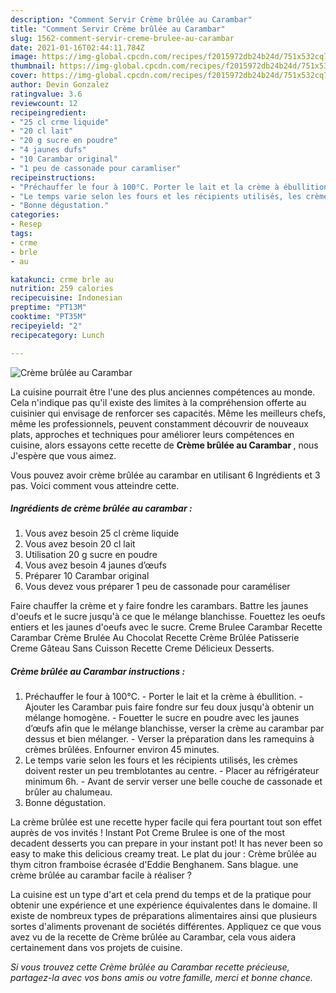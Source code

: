 ```yaml
---
description: "Comment Servir Crème brûlée au Carambar"
title: "Comment Servir Crème brûlée au Carambar"
slug: 1562-comment-servir-creme-brulee-au-carambar
date: 2021-01-16T02:44:11.784Z
image: https://img-global.cpcdn.com/recipes/f2015972db24b24d/751x532cq70/creme-brulee-au-carambar-photo-principale-de-la-recette.jpg
thumbnail: https://img-global.cpcdn.com/recipes/f2015972db24b24d/751x532cq70/creme-brulee-au-carambar-photo-principale-de-la-recette.jpg
cover: https://img-global.cpcdn.com/recipes/f2015972db24b24d/751x532cq70/creme-brulee-au-carambar-photo-principale-de-la-recette.jpg
author: Devin Gonzalez
ratingvalue: 3.6
reviewcount: 12
recipeingredient:
- "25 cl crme liquide"
- "20 cl lait"
- "20 g sucre en poudre"
- "4 jaunes dufs"
- "10 Carambar original"
- "1 peu de cassonade pour caramliser"
recipeinstructions:
- "Préchauffer le four à 100°C. Porter le lait et la crème à ébullition.  Ajouter les Carambar puis faire fondre sur feu doux jusqu&#39;à obtenir un mélange homogène. Fouetter le sucre en poudre avec les jaunes d’œufs afin que le mélange blanchisse, verser la crème au carambar par dessus et bien mélanger. Verser la préparation dans les ramequins à crèmes brûlées. Enfourner environ 45 minutes."
- "Le temps varie selon les fours et les récipients utilisés, les crèmes doivent rester un peu tremblotantes au centre. Placer au réfrigérateur minimum 6h. Avant de servir verser une belle couche de cassonade et brûler au chalumeau."
- "Bonne dégustation."
categories:
- Resep
tags:
- crme
- brle
- au

katakunci: crme brle au 
nutrition: 259 calories
recipecuisine: Indonesian
preptime: "PT13M"
cooktime: "PT35M"
recipeyield: "2"
recipecategory: Lunch

---
```



![Crème brûlée au Carambar](https://img-global.cpcdn.com/recipes/f2015972db24b24d/751x532cq70/creme-brulee-au-carambar-photo-principale-de-la-recette.jpg)

La cuisine pourrait être l'une des plus anciennes compétences au monde. Cela n'indique pas qu'il existe des limites à la compréhension offerte au cuisinier qui envisage de renforcer ses capacités. Même les meilleurs chefs, même les professionnels, peuvent constamment découvrir de nouveaux plats, approches et techniques pour améliorer leurs compétences en cuisine, alors essayons cette recette de <strong> Crème brûlée au Carambar </strong>, nous J'espère que vous aimez.

<!--inarticleads1-->

Vous pouvez avoir crème brûlée au carambar en utilisant 6 Ingrédients et 3 pas. Voici comment vous atteindre cette.

##### Ingrédients de crème brûlée au carambar :

1. Vous avez besoin 25 cl crème liquide
1. Vous avez besoin 20 cl lait
1. Utilisation 20 g sucre en poudre
1. Vous avez besoin 4 jaunes d’œufs
1. Préparer 10 Carambar original
1. Vous devez vous préparer 1 peu de cassonade pour caraméliser


Faire chauffer la crème et y faire fondre les carambars. Battre les jaunes d&#39;oeufs et le sucre jusqu&#39;à ce que le mélange blanchisse. Fouettez les oeufs entiers et les jaunes d&#39;oeufs avec le sucre. Creme Brulee Carambar Recette Carambar Crème Brulée Au Chocolat Recette Crème Brûlée Patisserie Creme Gâteau Sans Cuisson Recette Creme Délicieux Desserts. 

<!--inarticleads2-->

##### Crème brûlée au Carambar instructions :

1. Préchauffer le four à 100°C. - Porter le lait et la crème à ébullition.  - Ajouter les Carambar puis faire fondre sur feu doux jusqu&#39;à obtenir un mélange homogène. - Fouetter le sucre en poudre avec les jaunes d’œufs afin que le mélange blanchisse, verser la crème au carambar par dessus et bien mélanger. - Verser la préparation dans les ramequins à crèmes brûlées. Enfourner environ 45 minutes.
1. Le temps varie selon les fours et les récipients utilisés, les crèmes doivent rester un peu tremblotantes au centre. - Placer au réfrigérateur minimum 6h. - Avant de servir verser une belle couche de cassonade et brûler au chalumeau.
1. Bonne dégustation.


La crème brûlée est une recette hyper facile qui fera pourtant tout son effet auprès de vos invités ! Instant Pot Creme Brulee is one of the most decadent desserts you can prepare in your instant pot! It has never been so easy to make this delicious creamy treat. Le plat du jour : Crème brûlée au thym citron framboise écrasée d&#39;Eddie Benghanem. Sans blague. une crème brûlée au carambar facile à réaliser ? 

<!--inarticleads1-->

<p>
La cuisine est un type d'art et cela prend du temps et de la pratique pour obtenir une expérience et une expérience équivalentes dans le domaine. Il existe de nombreux types de préparations alimentaires ainsi que plusieurs sortes d'aliments provenant de sociétés différentes. Appliquez ce que vous avez vu de la recette de Crème brûlée au Carambar, cela vous aidera certainement dans vos projets de cuisine.
</p>

<p>
<i>Si vous trouvez cette Crème brûlée au Carambar recette précieuse, partagez-la avec vos bons amis ou votre famille, merci et bonne chance.</i>
</p>
